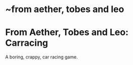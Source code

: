
~from aether, tobes and leo
=======
# From Aether, Tobes and Leo: Carracing

A boring, crappy, car racing game.

